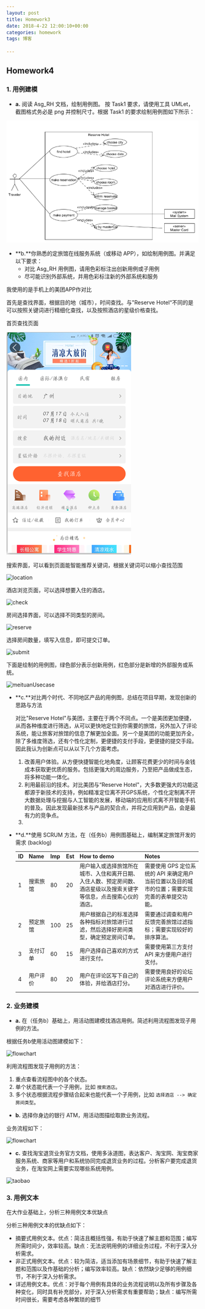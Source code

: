 ```yaml
---
layout: post
title: Homework3
date: 2018-4-22 12:00:10+00:00
categories: homework
tags: 博客

---
```


## Homework4

### 1. 用例建模

- **a.** 阅读 Asg_RH 文档，绘制用例图。 按 Task1 要求，请使用工具 UMLet，截图格式务必是 png 并控制尺寸。根据 Task1 的要求绘制用例图如下所示：

![ReservationUsecase](https://github.com/Chengwch/Chengwch.github.io/blob/master/Image/hm4/ReservationUsecase.png)

- **b.**你熟悉的定旅馆在线服务系统（或移动 APP），如绘制用例图。并满足以下要求：
  - 对比 Asg_RH 用例图，请用色彩标注出创新用例或子用例
  - 尽可能识别外部系统，并用色彩标注新的外部系统和服务

我使用的是手机上的美团APP作对比

首先是查找界面，根据目的地（城市），时间查找。与"Reserve Hotel“不同的是可以按照关键词进行精细化查找，以及按照酒店的星级价格查找。

首页查找页面

![search](https://github.com/Chengwch/Chengwch.github.io/blob/master/Image/hm4/search.png)

搜索界面，可以看到页面能智能推荐关键词，根据关键词可以缩小查找范围

![location](https:\\github.com\Chengwch\Chengwch.github.io\tree\master\Image\hm4\location.png)

酒店浏览页面，可以选择想要入住的酒店。

![check](https:\\github.com\Chengwch\Chengwch.github.io\tree\master\Image\hm4\check.png)

房间选择界面，可以选择不同类型的房间。

![reserve](https:\\github.com\Chengwch\Chengwch.github.io\tree\master\Image\hm4\reserve.png)

选择房间数量，填写入信息，即可提交订单。

![submit](https:\\github.com\Chengwch\Chengwch.github.io\tree\master\Image\hm4\submit.png)

下面是绘制的用例图，绿色部分表示创新用例，红色部分是新增的外部服务或系统。

![meituanUsecase](https:\\github.com\Chengwch\Chengwch.github.io\tree\master\Image\hm4\meituanUsecase.png)

- **c.**对比两个时代、不同地区产品的用例图，总结在项目早期，发现创新的思路与方法

  对比"Reserve Hotel"与美团，主要在于两个不同点。一个是美团更加便捷，从而各种维度进行筛选，从可以更快地定位到你需要的旅馆，另外加入了评论系统，能让旅客对旅馆的信息了解更加全面。另一个是美团的功能更加齐全，除了多维度筛选，还有个性化定制，更便捷的支付手段，更便捷的提交手段。 因此我认为创新点可以从以下几个方面考虑。

  1. 改善用户体验。从方便快捷智能化地角度，让顾客花费更少的时间与金钱成本获取更优质的服务。包括更强大的周边服务，乃至把产品做成生态，将多种功能一体化。
  2. 利用最前沿的技术。对比美团与“Reserve Hotel"，大多数更强大的功能这都源于新技术的支持，例如精准定位离不开GPS系统，个性化定制离不开大数据处理与挖掘与人工智能的发展，移动端的应用形式离不开智能手机的普及。因此发现最新技术与产品的契合点，并将之应用到产品，会是最有力的竞争点。
  3. ​

- **d.**使用 SCRUM 方法，在（任务b）用例图基础上，编制某定旅馆开发的需求 (backlog)

  | ID   | Name | Imp  | Est  | How to demo                              | Notes                                    |
  | ---- | ---- | ---- | ---- | ---------------------------------------- | ---------------------------------------- |
  | 1    | 搜索旅馆 | 80   | 20   | 用户输入或选择旅馆所在城市、入住和离开日期、入住人数、预定房间数、酒店星级以及搜索关键字等信息，点击搜索心仪的酒店。 | 需要使用 GPS 定位系统的 API 来确定用户当前位置以及目的城市的位置；需要实现完善的表单提交功能。 |
  | 2    | 预定旅馆 | 100  | 25   | 用户根据自己的标准选择各种指标对旅馆进行过滤，然后选择好房间类型，确定预定房间订单。 | 需要通过调查和用户反馈完善旅馆过滤指标；需要实现较好的排序算法。         |
  | 3    | 支付订单 | 60   | 15   | 用户选择自己喜欢的方式进行支付。                         | 需要使用第三方支付 API 来方便用户进行支付。                 |
  | 4    | 用户评价 | 80   | 20   | 用户在评论区写下自己的体验，并给酒店打分。                    | 需要使用良好的论坛评论系统来方便用户对酒店进行评价。               |



### 2. 业务建模

- **a.** 在（任务b）基础上，用活动图建模找酒店用例。简述利用流程图发现子用例的方法。

根据任务b使用活动图建模如下：

![flowchart](https:\\github.com\Chengwch\Chengwch.github.io\tree\master\Image\hm4\flowchart.png)

利用流程图发现子用例的方法：

1. 重点查看流程图中的各个状态。
2. 单个状态能代表一个子用例，比如 `搜索酒店`。
3. 多个状态根据流程步骤结合起来也能代表一个子用例，比如 `选择酒店 --> 确定房间类型`。



- **b.** 选择你身边的银行 ATM，用活动图描绘取款业务流程。

业务流程如下：

![flowchart](https:\\github.com\Chengwch\Chengwch.github.io\tree\master\Image\hm4\ATM.png)

- **c.** 查找淘宝退货业务官方文档，使用多泳道图，表达客户、淘宝网、淘宝商家服务系统、商家等用户和系统协同完成退货业务的过程。分析客户要完成退货业务，在淘宝网上需要实现哪些系统用例。

![taobao](https:\\github.com\Chengwch\Chengwch.github.io\tree\master\Image\hm4\taobao.png)



### 3. 用例文本

在大作业基础上，分析三种用例文本优缺点

分析三种用例文本的优缺点如下：

- 摘要式用例文本。优点：简洁且概括性强，有助于快速了解主题和范围；编写所需时间少，效率较高。缺点：无法说明用例的详细业务过程，不利于深入分析需求。
- 非正式用例文本。优点：较为简洁，适当添加有场景细节，有助于快速了解主题和范围以及作基础的分析；编写效率较高。缺点：依然缺少足够的用例细节，不利于深入分析需求。
- 详述用例文本。优点：对于每个用例有具体的业务流程说明以及所有步骤及各种变化，同时具有补充部分，对于深入分析需求有重要帮助；缺点：编写所需时间很长，需要考虑各种繁琐的细节



